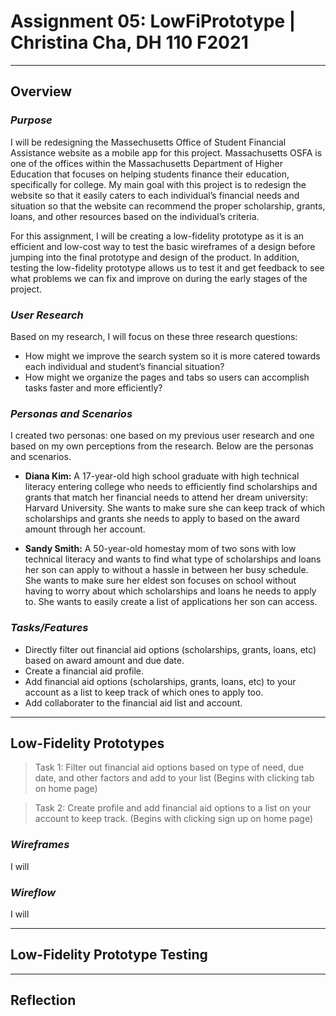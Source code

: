 # Assignment 05: LowFiPrototype | Christina Cha, DH 110 F2021
---
## Overview
### _Purpose_
I will be redesigning the Massechusetts Office of Student Financial Assistance website as a mobile app for this project. Massachusetts OSFA is one of the offices within the Massachusetts Department of Higher Education that focuses on helping students finance their education, specifically for college. My main goal with this project is to redesign the website so that it easily caters to each individual’s financial needs and situation so that the website can recommend the proper scholarship, grants, loans, and other resources based on the individual’s criteria. 

For this assignment, I will be creating a low-fidelity prototype as it is an efficient and low-cost way to test the basic wireframes of a design before jumping into the final prototype and design of the product. In addition, testing the low-fidelity prototype allows us to test it and get feedback to see what problems we can fix and improve on during the early stages of the project. 

### _User Research_
Based on my research, I will focus on these three research questions:

- How might we improve the search system so it is more catered towards each individual and student’s financial situation?
- How might we organize the pages and tabs so users can accomplish tasks faster and more efficiently? 

### _Personas and Scenarios_
I created two personas: one based on my previous user research and one based on my own perceptions from the research. Below are the personas and scenarios. 

-  **Diana Kim:** A 17-year-old high school graduate with high technical literacy entering college who needs to efficiently find scholarships and grants that match her financial needs to attend her dream university: Harvard University. She wants to make sure she can keep track of which scholarships and grants she needs to apply to based on the award amount through her account.

- **Sandy Smith:** A 50-year-old homestay mom of two sons with low technical literacy and wants to find what type of scholarships and loans her son can apply to without a hassle in between her busy schedule. She wants to make sure her eldest son focuses on school without having to worry about which scholarships and loans he needs to apply to. She wants to easily create a list of applications her son can access. 

### _Tasks/Features_
- Directly filter out financial aid options (scholarships, grants, loans, etc) based on award amount and due date.
- Create a financial aid profile.
- Add financial aid options (scholarships, grants, loans, etc) to your account as a list to keep track of which ones to apply too. 
- Add collaborater to the financial aid list and account. 

---
## Low-Fidelity Prototypes
> Task 1: Filter out financial aid options based on type of need, due date, and other factors and add to your list (Begins with clicking tab on home page)

> Task 2: Create profile and add financial aid options to a list on your account to keep track. 
(Begins with clicking sign up on home page)

### _Wireframes_
I will 

### _Wireflow_
I will 

---
## Low-Fidelity Prototype Testing

---
## Reflection

